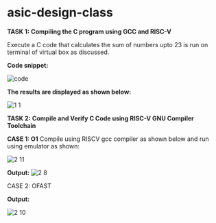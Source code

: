 # asic-design-class
**TASK 1:**
**Compiling the C program using GCC and RISC-V**

Execute a C code that calculates the sum of numbers upto 23 is run on terminal of virtual box as discussed.

**Code snippet:**


![code](https://github.com/user-attachments/assets/1ee03da1-e00b-46c9-a604-a10a475dadb7)


**The results are displayed as shown below:**


![1 1](https://github.com/user-attachments/assets/1145d88b-5c94-4679-92c2-1a2d1ef4d7bb)


**TASK 2:**
**Compile and Verify C Code using RISC-V GNU Compiler Toolchain**

**CASE 1: O1**
Compile using RISCV gcc compiler as shown below and run using emulator as shown:


![2 11](https://github.com/user-attachments/assets/2bcf76c7-2c62-4c78-8a79-4b755bd7fc9c)


**Output:**
![2 8](https://github.com/user-attachments/assets/27ba1e93-9651-4404-9c8b-5e566ca3fd3f)


CASE 2: OFAST

**Output:**


![2 10](https://github.com/user-attachments/assets/d060345c-7af3-4804-8b4b-2b47833c38f5)




